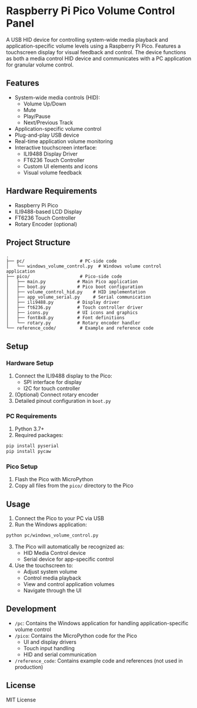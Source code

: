 # Raspberry Pi Pico Volume Control Panel

A USB HID device for controlling system-wide media playback and application-specific volume levels using a Raspberry Pi Pico. Features a touchscreen display for visual feedback and control. The device functions as both a media control HID device and communicates with a PC application for granular volume control.

## Features

- System-wide media controls (HID):
  - Volume Up/Down
  - Mute
  - Play/Pause
  - Next/Previous Track
- Application-specific volume control
- Plug-and-play USB device
- Real-time application volume monitoring
- Interactive touchscreen interface:
  - ILI9488 Display Driver
  - FT6236 Touch Controller
  - Custom UI elements and icons
  - Visual volume feedback

## Hardware Requirements

- Raspberry Pi Pico
- ILI9488-based LCD Display
- FT6236 Touch Controller
- Rotary Encoder (optional)

## Project Structure

```
.
├── pc/                     # PC-side code
│   └── windows_volume_control.py  # Windows volume control application
├── pico/                   # Pico-side code
│   ├── main.py            # Main Pico application
│   ├── boot.py            # Pico boot configuration
│   ├── volume_control_hid.py    # HID implementation
│   ├── app_volume_serial.py     # Serial communication
│   ├── ili9488.py         # Display driver
│   ├── ft6236.py          # Touch controller driver
│   ├── icons.py           # UI icons and graphics
│   ├── font8x8.py         # Font definitions
│   └── rotary.py          # Rotary encoder handler
└── reference_code/         # Example and reference code
```

## Setup

### Hardware Setup
1. Connect the ILI9488 display to the Pico:
   - SPI interface for display
   - I2C for touch controller
2. (Optional) Connect rotary encoder
3. Detailed pinout configuration in `boot.py`

### PC Requirements
1. Python 3.7+
2. Required packages:
```bash
pip install pyserial
pip install pycaw
```

### Pico Setup
1. Flash the Pico with MicroPython
2. Copy all files from the `pico/` directory to the Pico

## Usage

1. Connect the Pico to your PC via USB
2. Run the Windows application:
```bash
python pc/windows_volume_control.py
```
3. The Pico will automatically be recognized as:
   - HID Media Control device
   - Serial device for app-specific control
4. Use the touchscreen to:
   - Adjust system volume
   - Control media playback
   - View and control application volumes
   - Navigate through the UI

## Development

- `/pc`: Contains the Windows application for handling application-specific volume control
- `/pico`: Contains the MicroPython code for the Pico
  - UI and display drivers
  - Touch input handling
  - HID and serial communication
- `/reference_code`: Contains example code and references (not used in production)

## License

MIT License 